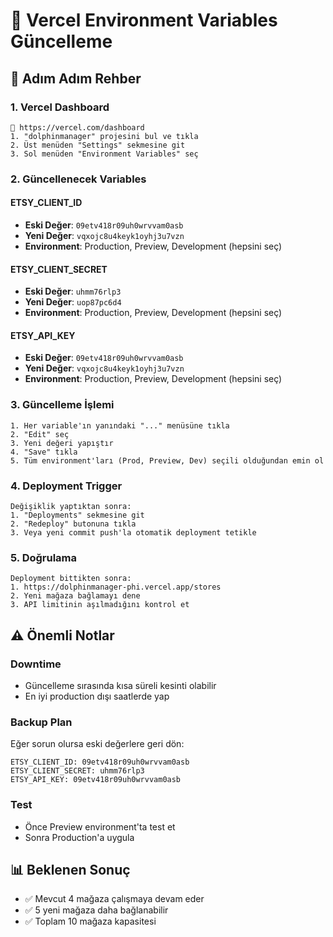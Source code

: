 # 🚀 Vercel Environment Variables Güncelleme

## 📍 Adım Adım Rehber

### 1. Vercel Dashboard
```
🔗 https://vercel.com/dashboard
1. "dolphinmanager" projesini bul ve tıkla
2. Üst menüden "Settings" sekmesine git
3. Sol menüden "Environment Variables" seç
```

### 2. Güncellenecek Variables

#### ETSY_CLIENT_ID
- **Eski Değer**: `09etv418r09uh0wrvvam0asb`
- **Yeni Değer**: `vqxojc8u4keyk1oyhj3u7vzn`
- **Environment**: Production, Preview, Development (hepsini seç)

#### ETSY_CLIENT_SECRET
- **Eski Değer**: `uhmm76rlp3`
- **Yeni Değer**: `uop87pc6d4`
- **Environment**: Production, Preview, Development (hepsini seç)

#### ETSY_API_KEY
- **Eski Değer**: `09etv418r09uh0wrvvam0asb`
- **Yeni Değer**: `vqxojc8u4keyk1oyhj3u7vzn`
- **Environment**: Production, Preview, Development (hepsini seç)

### 3. Güncelleme İşlemi
```
1. Her variable'ın yanındaki "..." menüsüne tıkla
2. "Edit" seç
3. Yeni değeri yapıştır
4. "Save" tıkla
5. Tüm environment'ları (Prod, Preview, Dev) seçili olduğundan emin ol
```

### 4. Deployment Trigger
```
Değişiklik yaptıktan sonra:
1. "Deployments" sekmesine git
2. "Redeploy" butonuna tıkla
3. Veya yeni commit push'la otomatik deployment tetikle
```

### 5. Doğrulama
```
Deployment bittikten sonra:
1. https://dolphinmanager-phi.vercel.app/stores
2. Yeni mağaza bağlamayı dene
3. API limitinin aşılmadığını kontrol et
```

## ⚠️ Önemli Notlar

### Downtime
- Güncelleme sırasında kısa süreli kesinti olabilir
- En iyi production dışı saatlerde yap

### Backup Plan
Eğer sorun olursa eski değerlere geri dön:
```
ETSY_CLIENT_ID: 09etv418r09uh0wrvvam0asb
ETSY_CLIENT_SECRET: uhmm76rlp3
ETSY_API_KEY: 09etv418r09uh0wrvvam0asb
```

### Test
- Önce Preview environment'ta test et
- Sonra Production'a uygula

## 📊 Beklenen Sonuç
- ✅ Mevcut 4 mağaza çalışmaya devam eder
- ✅ 5 yeni mağaza daha bağlanabilir
- ✅ Toplam 10 mağaza kapasitesi